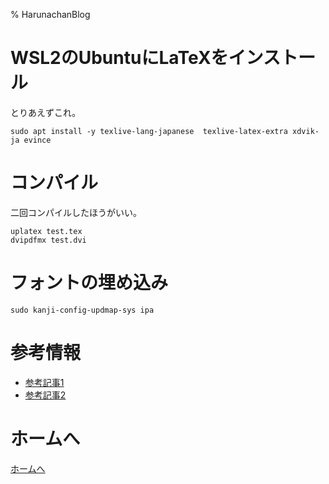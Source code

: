 % HarunachanBlog

# WSL2のUbuntuにLaTeXをインストール

とりあえずこれ。


```
sudo apt install -y texlive-lang-japanese  texlive-latex-extra xdvik-ja evince
```

# コンパイル

二回コンパイルしたほうがいい。


```
uplatex test.tex
dvipdfmx test.dvi
```

# フォントの埋め込み

```
sudo kanji-config-updmap-sys ipa
```

# 参考情報

- [参考記事1](https://www.aise.ics.saitama-u.ac.jp/~gotoh/Ubuntu2004JPonWSL2.html)
- [参考記事2](https://texwiki.texjp.org/?cmd=read&page=TeX%E3%81%A8%E3%83%95%E3%82%A9%E3%83%B3%E3%83%88&word=mac%20%E3%83%95%E3%82%A9%E3%83%B3%E3%83%88%20%E5%9F%8B%E3%82%81%E8%BE%BC%E3%81%BF%20ipa)

# ホームへ

[ホームへ](https://harunachan.com/)
